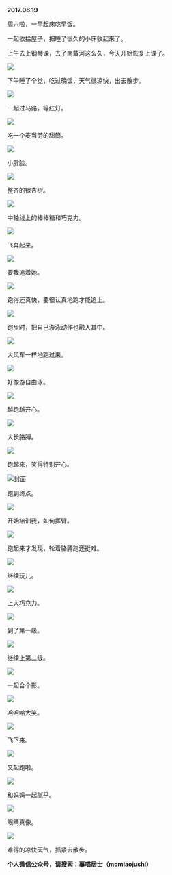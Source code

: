 
          
**2017.08.19**

周六啦，一早起床吃早饭。

一起收拾屋子，把睡了很久的小床收起来了。

上午去上钢琴课，去了南戴河这么久，今天开始恢复上课了。


![](https://pic4.zhimg.com/v2-b4f58609291d4f22e65ac73720f6ec27.jpg)


下午睡了个觉，吃过晚饭，天气很凉快，出去散步。


![](https://pic4.zhimg.com/v2-44e8762eacf2025bd3df33aba5012212.jpg)


一起过马路，等红灯。


![](https://pic3.zhimg.com/v2-b81fb26050839b11766f6e6e9b4b9adc.jpg)


吃一个麦当劳的甜筒。


![](https://pic3.zhimg.com/v2-cbad44fab853bd67a8733688fa8a0aba.jpg)


小胖脸。


![](https://pic4.zhimg.com/v2-9ff0ef206e319e4ca533f8f2eb886531.jpg)


整齐的银杏树。


![](https://pic2.zhimg.com/v2-75352c2a1d10bba09b0ef56138ed1585.jpg)


中轴线上的棒棒糖和巧克力。


![](https://pic2.zhimg.com/v2-ca27fdd1720f2961c4899ce630b953a6.jpg)


飞奔起来。


![](https://pic4.zhimg.com/v2-bfe7bfb1b11fb59579de488a231bf7ff.jpg)


要我追着她。


![](https://pic3.zhimg.com/v2-35f0424b99cdc773d9550dd325a3d134.jpg)


跑得还真快，要很认真地跑才能追上。


![](https://pic2.zhimg.com/v2-27f8d845d8ac47128ad48e802378918c.jpg)


跑步时，把自己游泳动作也融入其中。


![](https://pic1.zhimg.com/v2-836a5fea30269a761c5d4b0c57b2322b.jpg)


大风车一样地跑过来。


![](https://pic3.zhimg.com/v2-8f35f487f26268988cc68cf353469d58.jpg)


好像游自由泳。


![](https://pic2.zhimg.com/v2-dbcc33ee3322c7c9944e7926106893e0.jpg)


越跑越开心。


![](https://pic4.zhimg.com/v2-4ae61cf23e4f60f0cdb97b96e2bf7505.jpg)


大长胳膊。


![](https://pic1.zhimg.com/v2-169d9850ee9f356f8d490ab50590e4a6.jpg)


跑起来，笑得特别开心。


![](https://pic2.zhimg.com/v2-09bd92195919073a3d0dbc0c7bac0630.jpg)封面


跑到终点。


![](https://pic3.zhimg.com/v2-998669df3ea01aff15c7d96ce4bd82f1.jpg)


开始培训我，如何挥臂。


![](https://pic4.zhimg.com/v2-036b39f32bf2f3e28f53c84de8350052.jpg)


跑起来才发现，轮着胳膊跑还挺难。


![](https://pic2.zhimg.com/v2-2c5238689254cc8862fd2fabc5896e69.jpg)


继续玩儿。


![](https://pic2.zhimg.com/v2-d193deb445654acf5bbb038e7d69cfe9.jpg)


上大巧克力。


![](https://pic2.zhimg.com/v2-1298a262d21a522d08095c60cc93a9de.jpg)


到了第一级。


![](https://pic4.zhimg.com/v2-56aff918d2c7d580a5f36a1047a3db9d.jpg)


继续上第二级。


![](https://pic1.zhimg.com/v2-cfaadc21701f3e2dc9ee710c85113b64.jpg)


一起合个影。


![](https://pic1.zhimg.com/v2-09485a7e36c5dc9a2a261968f7cfcafa.jpg)


哈哈哈大笑。


![](https://pic2.zhimg.com/v2-ad095147bec11b1339fe81a832af64de.jpg)


飞下来。


![](https://pic3.zhimg.com/v2-b9cbb23dd9dcc33753be754d329a1890.jpg)


又起跑啦。


![](https://pic3.zhimg.com/v2-3ccfd0ea0da7525375d5067eb4aa3734.jpg)


和妈妈一起腻乎。


![](https://pic1.zhimg.com/v2-5ae7d8bb0e7c38239fc220054b916735.jpg)


眼睛真像。


![](https://pic1.zhimg.com/v2-a2e8b5a96e723bd00791c0307cd4c185.jpg)


难得的凉快天气，抓紧去散步。


**个人微信公众号，请搜索：摹喵居士（momiaojushi）**

        